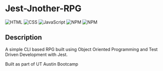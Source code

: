 # Jest-Jnother-RPG

![HTML](https://img.shields.io/badge/language-HTML-orange)
![CSS](https://img.shields.io/badge/language-CSS-blue)
![JavaScript](https://img.shields.io/badge/language-JavaScript-yellow)
![NPM](https://img.shields.io/badge/Jest-^27.5.1-blueviolet)
![NPM](https://img.shields.io/badge/Inquirer-^8.2.0-blueviolet)

## Description
A simple CLI based RPG built using Object Oriented Programming and Test Driven Development with Jest.

Built as part of UT Austin Bootcamp
